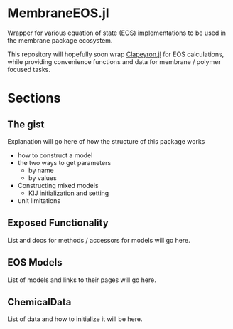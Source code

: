 # MembraneEOS.jl

Wrapper for various equation of state (EOS) implementations to be used in the membrane package ecosystem. 

This repository will hopefully soon wrap [Clapeyron.jl](https://github.com/ClapeyronThermo/Clapeyron.jl) for EOS calculations, while providing convenience functions and data for membrane / polymer focused tasks. 


# Sections

## The gist
Explanation will go here of how the structure of this package works
- how to construct a model
- the two ways to get parameters
    - by name
    - by values
- Constructing mixed models
    - KIJ initialization and setting
- unit limitations

## Exposed Functionality
List and docs for methods / accessors for models will go here.

## EOS Models
List of models and links to their pages will go here.

## ChemicalData
List of data and how to initialize it will be here. 

